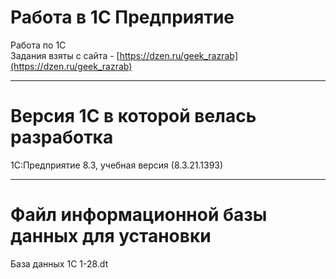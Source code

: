 # Работа в 1C Предприятие
Работа по 1С </br>
Задания взяты с сайта - [https://dzen.ru/geek_razrab](https://dzen.ru/geek_razrab)
***
# Версия 1С в которой велась разработка
1С:Предприятие 8.3, учебная версия (8.3.21.1393)
***
# Файл информационной базы данных для установки
База данных 1С 1-28.dt
